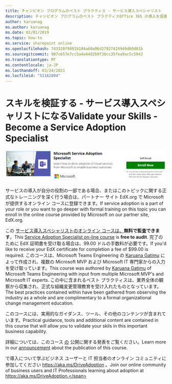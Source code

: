 ```yaml
---
title: チャンピオン プログラムのベスト プラクティス - サービス導入スペシャリスト
description: チャンピオン プログラムのベスト プラクティスOffice 365 の導入を促進する
author: karuanag
ms.author: karuanag
ms.date: 02/01/2019
ms.topic: how-to
ms.service: sharepoint online
ms.openlocfilehash: 743320f9891b184a60a06d27927424949d60d01b
ms.sourcegitcommit: 907c657e7cc5a4a44d2b9f38cc35fea9ac5c5943
ms.translationtype: MT
ms.contentlocale: ja-JP
ms.lasthandoff: 03/24/2021
ms.locfileid: "51162894"
---
```

# <a name="validate-your-skills---become-a-service-adoption-specialist"></a><span data-ttu-id="650eb-103">スキルを検証する - サービス導入スペシャリストになる</span><span class="sxs-lookup"><span data-stu-id="650eb-103">Validate your Skills - Become a Service Adoption Specialist</span></span>

![サービス導入スペシャリスト コース](media/champs_sascourse.png)

<span data-ttu-id="650eb-105">サービスの導入が自分の役割の一部である場合、またはこのトピックに関する正式なトレーニングを深く行う場合は、パートナー サイト EdX.org で Microsoft が提供するオンライン コースに登録できます。</span><span class="sxs-lookup"><span data-stu-id="650eb-105">If service adoption is a part of your role or you want to go deeper with formal training on this topic you can enroll in the online course provided by Microsoft on our partner site, EdX.org.</span></span> 

<span data-ttu-id="650eb-106">この [サービス導入スペシャリストのオンライン コースは、](/learn/paths/m365-service-adoption/)**無料で監査できます**。</span><span class="sxs-lookup"><span data-stu-id="650eb-106">This [Service Adoption Specialist on-line course](/learn/paths/m365-service-adoption/) is **free to audit**.</span></span>  <span data-ttu-id="650eb-107">完了のために EdX 証明書を受け取る場合は、99.00 ドルの手数料が必要です。</span><span class="sxs-lookup"><span data-stu-id="650eb-107">If you'd like to receive your EdX certificate for completion a fee of $99.00 is required.</span></span>  <span data-ttu-id="650eb-108">このコースは、Microsoft Teams Engineering の [Karuana Gatimu](https://linkedin.com/in/karuanagatimu) によって作成され、複数の Microsoft MVP および Microsoft IT 専門家からの入力を受け取っています。</span><span class="sxs-lookup"><span data-stu-id="650eb-108">This course was authored by [Karuana Gatimu](https://linkedin.com/in/karuanagatimu) of Microsoft Teams Engineering with input from multiple Microsoft MVP's and Microsoft IT experts.</span></span>  <span data-ttu-id="650eb-109">この中に含まれるベスト プラクティスは、業界全体の観察から収集され、正式な組織変更管理教育を受け入れたものとなっています。</span><span class="sxs-lookup"><span data-stu-id="650eb-109">The best practices contained within have been gathered from observing the industry as a whole and are complimentary to a formal organizational change management education.</span></span>  

<span data-ttu-id="650eb-110">このコースには、実用的なガイダンス、ツール、その他のコンテンツが含まれています。</span><span class="sxs-lookup"><span data-stu-id="650eb-110">Practical guidance, tools and additional content are contained in this course that will allow you to validate your skils in this important business capability.</span></span>  

<span data-ttu-id="650eb-111">詳細については、このコース [の](https://aka.ms/AdoptionCertAnnouncement) 公開に関する発表をご覧ください。</span><span class="sxs-lookup"><span data-stu-id="650eb-111">Learn more in our [announcement](https://aka.ms/AdoptionCertAnnouncement) about the publication of this course.</span></span> 

<span data-ttu-id="650eb-112">で導入について学ぶビジネス ユーザーと IT 担当者のオンライン コミュニティに参加してください https://aka.ms/DriveAdoption 。</span><span class="sxs-lookup"><span data-stu-id="650eb-112">Join our online community of business users and IT Professionals learning about adoption at https://aka.ms/DriveAdoption.</span></span>